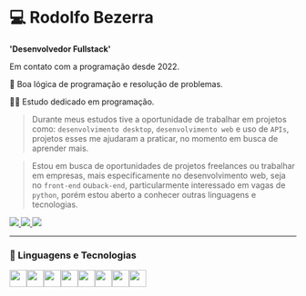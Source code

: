 # 💻  Rodolfo Bezerra #

**'Desenvolvedor Fullstack'**

Em contato com a programação desde 2022.

🧩 Boa lógica de programação e resolução de problemas.
 
👨‍💻 Estudo dedicado em programação.

>Durante meus estudos tive a oportunidade de trabalhar em projetos como: `desenvolvimento desktop`, `desenvolvimento web` e uso de `APIs`, projetos esses me ajudaram a praticar, no momento em busca de aprender mais.
  
>Estou em busca de oportunidades de projetos freelances ou trabalhar em empresas, mais especificamente no desenvolvimento web, seja no `front-end` ou`back-end`, particularmente interessado em vagas de `python`, porém estou aberto a conhecer outras linguagens e tecnologias.

<a href="https://www.linkedin.com/in/rodolfo-bezerra-ab071a277/">
  <img src="https://img.shields.io/badge/LinkedIn-0077B5?style=for-the-badge&logo=linkedin&logoColor=white" />
</a> 
<a href="https://github.com/Rodolfo-desenvolve">
  <img src="https://img.shields.io/badge/github-000000?style=for-the-badge&logo=github&logoColor=white" />
</a>

<a href="https://www.tiktok.com/@__rodolfosilva">
  <img src="https://img.shields.io/badge/tiktok-000000?style=for-the-badge&logo=tiktok&logoColor=white" />
</a>

---

### 🤖 Linguagens e Tecnologias ###

<div style='display: flex;'>
  <img width='30px' src="https://cdn.jsdelivr.net/gh/devicons/devicon/icons/python/python-original.svg" />

  <img width='30px' src="https://cdn.jsdelivr.net/gh/devicons/devicon/icons/django/django-plain.svg" />
  
  <img width='30px' src="https://cdn.jsdelivr.net/gh/devicons/devicon/icons/html5/html5-original.svg" />

  <img width='30px' src="https://cdn.jsdelivr.net/gh/devicons/devicon/icons/css3/css3-original.svg" />

  <img width='30px' src="https://cdn.jsdelivr.net/gh/devicons/devicon/icons/javascript/javascript-original.svg" />

  <img width='30px' src="https://cdn.jsdelivr.net/gh/devicons/devicon/icons/mysql/mysql-original.svg" />

  <img width='30px' src='https://cdn.jsdelivr.net/gh/devicons/devicon/icons/git/git-original.svg'>

  
  <img width='30px' src="https://cdn.jsdelivr.net/gh/devicons/devicon@latest/icons/sass/sass-original.svg" />
          
</div><br>


